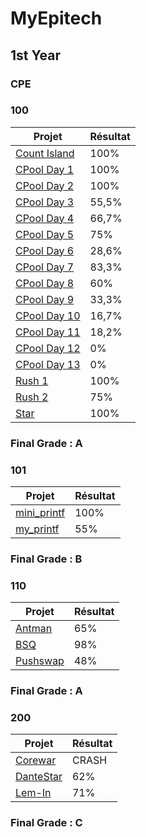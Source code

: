 # MyEpitech

## 1st Year

### CPE
### 100
| Projet             | Résultat |
|--------------------|----------|
| [Count Island](lien-vers-le-projet) | 100%      |
| [CPool Day 1](lien-vers-le-projet) | 100%      |
| [CPool Day 2](lien-vers-le-projet) | 100%      |
| [CPool Day 3](lien-vers-le-projet) | 55,5%      |
| [CPool Day 4](lien-vers-le-projet) | 66,7%      |
| [CPool Day 5](lien-vers-le-projet) | 75%      |
| [CPool Day 6](lien-vers-le-projet) | 28,6%      |
| [CPool Day 7](lien-vers-le-projet) | 83,3%      |
| [CPool Day 8](lien-vers-le-projet) | 60%      |
| [CPool Day 9](lien-vers-le-projet) | 33,3%      |
| [CPool Day 10](lien-vers-le-projet) | 16,7%      |
| [CPool Day 11](lien-vers-le-projet) | 18,2%      |
| [CPool Day 12](lien-vers-le-projet) | 0%      |
| [CPool Day 13](lien-vers-le-projet) | 0%      |
| [Rush 1](lien-vers-le-projet) | 100%      |
| [Rush 2](lien-vers-le-projet) | 75%      |
| [Star](lien-vers-le-projet) | 100%      |
### Final Grade : A

### 101
| Projet             | Résultat |
|--------------------|----------|
| [mini_printf](lien-vers-le-projet) | 100%      |
| [my_printf](lien-vers-le-projet) | 55%      |
### Final Grade : B

### 110
| Projet             | Résultat |
|--------------------|----------|
| [Antman](lien-vers-le-projet) | 65%      |
| [BSQ](lien-vers-le-projet) | 98%      |
| [Pushswap](lien-vers-le-projet) | 48%      |
### Final Grade : A

### 200
| Projet             | Résultat |
|--------------------|----------|
| [Corewar](lien-vers-le-projet) | CRASH      |
| [DanteStar](lien-vers-le-projet) | 62%      |
| [Lem-In](lien-vers-le-projet) | 71%      |

### Final Grade : C

